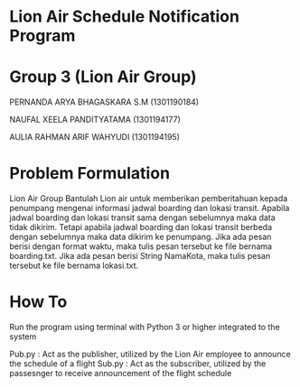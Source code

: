 # Lion Air Schedule Notification Program

# Group 3 (Lion Air Group)  
PERNANDA ARYA BHAGASKARA S.M (1301190184)

NAUFAL XEELA PANDITYATAMA (1301194177)  

AULIA RAHMAN ARIF WAHYUDI (1301194195)

# Problem Formulation

Lion Air Group
Bantulah Lion air untuk memberikan pemberitahuan kepada penumpang mengenai
informasi jadwal boarding dan lokasi transit. Apabila jadwal boarding dan lokasi transit sama dengan sebelumnya maka data tidak dikirim. Tetapi apabila jadwal boarding dan lokasi transit berbeda dengan sebelumnya maka data dikirim ke penumpang. Jika ada pesan berisi dengan format waktu, maka tulis pesan tersebut ke file bernama boarding.txt. Jika ada pesan berisi String NamaKota, maka tulis pesan tersebut ke file bernama lokasi.txt.

# How To

Run the program using terminal with Python 3 or higher integrated to the system

Pub.py : Act as the publisher, utilized by the Lion Air employee to announce the schedule of a flight
Sub.py : Act as the subscriber, utilized by the passesnger to receive announcement of the flight schedule
